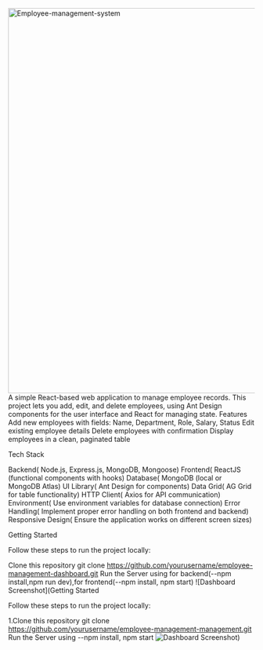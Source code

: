 <img width="1458" height="785" alt="Employee-management-system" src="https://github.com/user-attachments/assets/7a5f3b75-4489-4304-95cb-33c562796d6b" />
A simple React-based web application to manage employee records.
This project lets you add, edit, and delete employees, using Ant Design components for the user interface and React for managing state.
Features
Add new employees with fields: Name, Department, Role, Salary, Status
Edit existing employee details
Delete employees with confirmation
Display employees in a clean, paginated table


Tech Stack

Backend( Node.js, Express.js, MongoDB, Mongoose)
Frontend( ReactJS (functional components with hooks)
Database( MongoDB (local or MongoDB Atlas)
UI Library( Ant Design for components)
Data Grid( AG Grid for table functionality)
HTTP Client( Axios for API communication)
Environment( Use environment variables for database connection)
Error Handling( Implement proper error handling on both frontend and backend)
Responsive Design( Ensure the application works on different screen sizes)

Getting Started

Follow these steps to run the project locally:

Clone this repository
git clone https://github.com/yourusername/employee-management-dashboard.git
Run the Server using for backend(--npm install,npm run dev),for frontend(--npm install, npm start)
![Dashboard Screenshot](Getting Started

Follow these steps to run the project locally:

1.Clone this repository
git clone https://github.com/yourusername/employee-management-management.git
Run the Server using --npm install, npm start
![Dashboard Screenshot](public/EmployeeManagemnt-Dashboard.png))
